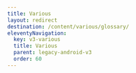 ```yaml
---
title: Various
layout: redirect
destination: /content/various/glossary/
eleventyNavigation:
  key: v3-various
  title: Various
  parent: legacy-android-v3
  order: 60
---
```

